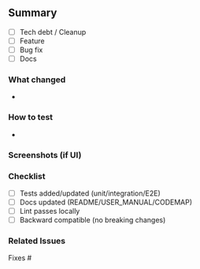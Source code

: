 ## Summary
- [ ] Tech debt / Cleanup
- [ ] Feature
- [ ] Bug fix
- [ ] Docs

### What changed
- 

### How to test
- 

### Screenshots (if UI)

### Checklist
- [ ] Tests added/updated (unit/integration/E2E)
- [ ] Docs updated (README/USER_MANUAL/CODEMAP)
- [ ] Lint passes locally
- [ ] Backward compatible (no breaking changes)

### Related Issues
Fixes #
